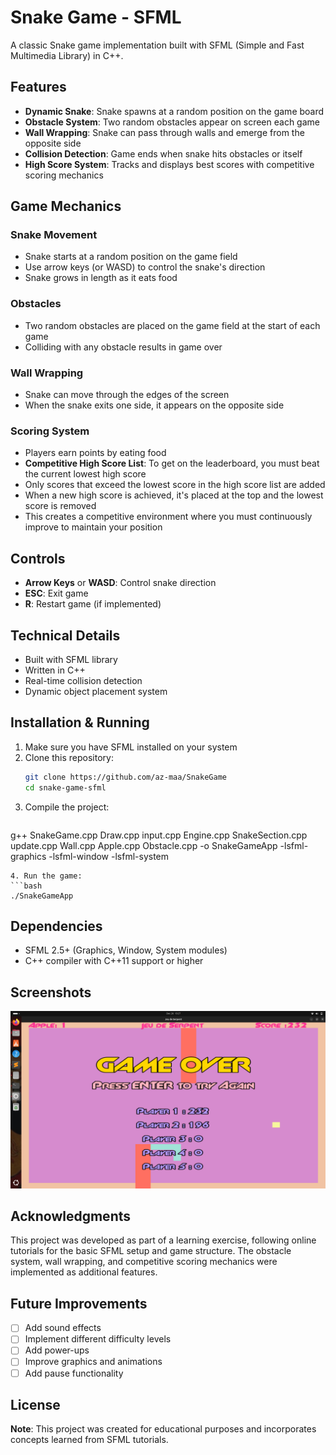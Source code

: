 # Snake Game - SFML

A classic Snake game implementation built with SFML (Simple and Fast Multimedia Library) in C++.

## Features

- **Dynamic Snake**: Snake spawns at a random position on the game board
- **Obstacle System**: Two random obstacles appear on screen each game
- **Wall Wrapping**: Snake can pass through walls and emerge from the opposite side
- **Collision Detection**: Game ends when snake hits obstacles or itself
- **High Score System**: Tracks and displays best scores with competitive scoring mechanics

## Game Mechanics

### Snake Movement
- Snake starts at a random position on the game field
- Use arrow keys (or WASD) to control the snake's direction
- Snake grows in length as it eats food

### Obstacles
- Two random obstacles are placed on the game field at the start of each game
- Colliding with any obstacle results in game over

### Wall Wrapping
- Snake can move through the edges of the screen
- When the snake exits one side, it appears on the opposite side

### Scoring System
- Players earn points by eating food
- **Competitive High Score List**: To get on the leaderboard, you must beat the current lowest high score
- Only scores that exceed the lowest score in the high score list are added
- When a new high score is achieved, it's placed at the top and the lowest score is removed
- This creates a competitive environment where you must continuously improve to maintain your position

## Controls

- **Arrow Keys** or **WASD**: Control snake direction
- **ESC**: Exit game
- **R**: Restart game (if implemented)

## Technical Details

- Built with SFML library
- Written in C++
- Real-time collision detection
- Dynamic object placement system

## Installation & Running

1. Make sure you have SFML installed on your system
2. Clone this repository:
   ```bash
   git clone https://github.com/az-maa/SnakeGame
   cd snake-game-sfml
   ```
3. Compile the project:
   ```bash
  g++ SnakeGame.cpp Draw.cpp input.cpp Engine.cpp SnakeSection.cpp update.cpp Wall.cpp Apple.cpp Obstacle.cpp -o SnakeGameApp -lsfml-graphics -lsfml-window -lsfml-system
   ```
4. Run the game:
   ```bash
  ./SnakeGameApp
   ```

## Dependencies

- SFML 2.5+ (Graphics, Window, System modules)
- C++ compiler with C++11 support or higher

## Screenshots

![Snake Game Screenshot](ScreenshotSnakeGame.png)


## Acknowledgments

This project was developed as part of a learning exercise, following online tutorials for the basic SFML setup and game structure. The obstacle system, wall wrapping, and competitive scoring mechanics were implemented as additional features.

## Future Improvements

- [ ] Add sound effects
- [ ] Implement different difficulty levels
- [ ] Add power-ups
- [ ] Improve graphics and animations
- [ ] Add pause functionality

## License



**Note**: This project was created for educational purposes and incorporates concepts learned from SFML tutorials.
